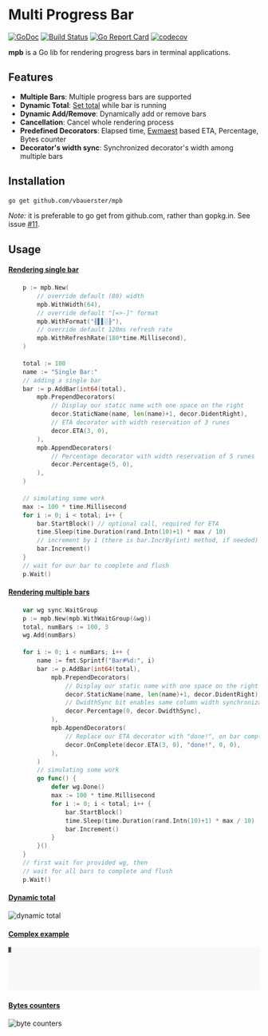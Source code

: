 # Multi Progress Bar

[![GoDoc](https://godoc.org/github.com/vbauerster/mpb?status.svg)](https://godoc.org/github.com/vbauerster/mpb)
[![Build Status](https://travis-ci.org/vbauerster/mpb.svg?branch=master)](https://travis-ci.org/vbauerster/mpb)
[![Go Report Card](https://goreportcard.com/badge/github.com/vbauerster/mpb)](https://goreportcard.com/report/github.com/vbauerster/mpb)
[![codecov](https://codecov.io/gh/vbauerster/mpb/branch/master/graph/badge.svg)](https://codecov.io/gh/vbauerster/mpb)

**mpb** is a Go lib for rendering progress bars in terminal applications.

## Features

* __Multiple Bars__: Multiple progress bars are supported
* __Dynamic Total__: [Set total](https://github.com/vbauerster/mpb/issues/9#issuecomment-344448984) while bar is running
* __Dynamic Add/Remove__: Dynamically add or remove bars
* __Cancellation__: Cancel whole rendering process
* __Predefined Decorators__: Elapsed time, [Ewmaest](https://github.com/dgryski/trifles/tree/master/ewmaest) based ETA, Percentage, Bytes counter
* __Decorator's width sync__:  Synchronized decorator's width among multiple bars

## Installation

```sh
go get github.com/vbauerster/mpb
```

_Note:_ it is preferable to go get from github.com, rather than gopkg.in. See issue [#11](https://github.com/vbauerster/mpb/issues/11).

## Usage

#### [Rendering single bar](examples/singleBar/main.go)
```go
	p := mpb.New(
		// override default (80) width
		mpb.WithWidth(64),
		// override default "[=>-]" format
		mpb.WithFormat("╢▌▌░╟"),
		// override default 120ms refresh rate
		mpb.WithRefreshRate(180*time.Millisecond),
	)

	total := 100
	name := "Single Bar:"
	// adding a single bar
	bar := p.AddBar(int64(total),
		mpb.PrependDecorators(
			// Display our static name with one space on the right
			decor.StaticName(name, len(name)+1, decor.DidentRight),
			// ETA decorator with width reservation of 3 runes
			decor.ETA(3, 0),
		),
		mpb.AppendDecorators(
			// Percentage decorator with width reservation of 5 runes
			decor.Percentage(5, 0),
		),
	)

	// simulating some work
	max := 100 * time.Millisecond
	for i := 0; i < total; i++ {
		bar.StartBlock() // optional call, required for ETA
		time.Sleep(time.Duration(rand.Intn(10)+1) * max / 10)
		// increment by 1 (there is bar.IncrBy(int) method, if needed)
		bar.Increment()
	}
	// wait for our bar to complete and flush
	p.Wait()
```

#### [Rendering multiple bars](examples/simple/main.go)
```go
	var wg sync.WaitGroup
	p := mpb.New(mpb.WithWaitGroup(&wg))
	total, numBars := 100, 3
	wg.Add(numBars)

	for i := 0; i < numBars; i++ {
		name := fmt.Sprintf("Bar#%d:", i)
		bar := p.AddBar(int64(total),
			mpb.PrependDecorators(
				// Display our static name with one space on the right
				decor.StaticName(name, len(name)+1, decor.DidentRight),
				// DwidthSync bit enables same column width synchronization
				decor.Percentage(0, decor.DwidthSync),
			),
			mpb.AppendDecorators(
				// Replace our ETA decorator with "done!", on bar completion event
				decor.OnComplete(decor.ETA(3, 0), "done!", 0, 0),
			),
		)
		// simulating some work
		go func() {
			defer wg.Done()
			max := 100 * time.Millisecond
			for i := 0; i < total; i++ {
				bar.StartBlock()
				time.Sleep(time.Duration(rand.Intn(10)+1) * max / 10)
				bar.Increment()
			}
		}()
	}
	// first wait for provided wg, then
	// wait for all bars to complete and flush
	p.Wait()
```

#### [Dynamic total](examples/dynTotal/main.go)

![dynamic total](examples/gifs/1LuTsBJUAm4yV6PpT5OJSmJYw.svg)

#### [Complex example](examples/complex/main.go)

![complex](examples/gifs/fln0CKeXIUGcvOQBA3vC6U4Pu.svg)

#### [Bytes counters](examples/io/multiple/main.go)

![byte counters](examples/gifs/ZsrT3r0ecrFwoarnplQz4UeL4.svg)
